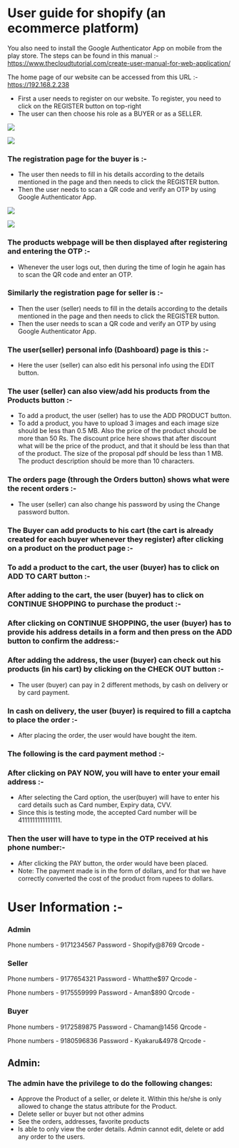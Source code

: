 # User guide for shopify (an ecommerce platform)


You also need to install the Google Authenticator App on mobile from the play store. The steps can be found in this manual :- https://www.thecloudtutorial.com/create-user-manual-for-web-application/


The home page of our website can be accessed from this URL :- https://192.168.2.238

- First a user needs to register on our website. To register, you need to click on the REGISTER button on top-right
- The user can then choose his role as a BUYER or as a SELLER.

![](https://github.com/Shanu85/Shopify/blob/main/ecommerce-website/Website_Image/homepage1.png)

![](https://github.com/Shanu85/Shopify/blob/main/ecommerce-website/Website_Image/homepage2.png)

### The registration page for the buyer is :-

- The user then needs to fill in his details according to the details mentioned in the page and then needs to click the REGISTER button.
- Then the user needs to scan a QR code and verify an OTP by using Google Authenticator App.

![](https://github.com/Shanu85/Shopify/blob/main/ecommerce-website/Website_Image/buyer_register1.png)

![](https://github.com/Shanu85/Shopify/blob/main/ecommerce-website/Website_Image/buyer_register2.png)

### The products webpage will be then displayed after registering and entering the OTP :-

- Whenever the user logs out, then during the time of login he again has to scan the QR code and enter an OTP.

### Similarly the registration page for seller is :-
- Then the user (seller) needs to fill in the details according to the details mentioned in the page and then needs to click the REGISTER button.
- Then the user needs to scan a QR code and verify an OTP by using Google Authenticator App.

### The user(seller) personal info (Dashboard) page is this :-

- Here the user (seller) can also edit his personal info using the EDIT button.

### The user (seller) can also view/add his products from the Products button :-

- To add a product, the user (seller) has to use the ADD PRODUCT button.
- To add a product, you have to upload 3 images and each image size should be less than 0.5 MB. Also the price of the product should be more than 50 Rs. The discount price here shows that after discount what will be the price of the product, and that it should be less than that of the product. The size of the proposal pdf should be less than 1 MB. The product description should be more than 10 characters.

### The orders page (through the Orders button) shows what were the recent orders :-

- The user (seller) can also change his password by using the Change password button.

### The Buyer can add products to his cart (the cart is already created for each buyer whenever they register) after clicking on a product on the product page :-

### To add a product to the cart, the user (buyer) has to click on ADD TO CART button :-

### After adding to the cart, the user (buyer) has to click on CONTINUE SHOPPING to purchase the product :-

### After clicking on CONTINUE SHOPPING, the user (buyer) has to provide his address details in a form and then press on the ADD button to confirm the address:-

### After adding the address, the user (buyer) can check out his products (in his cart) by clicking on the CHECK OUT button :-

- The user (buyer) can pay in 2 different methods, by cash on delivery or by card payment.

### In cash on delivery, the user (buyer) is required to fill a captcha to place the order :-

- After placing the order, the user would have bought the item.

### The following is the card payment method :-

### After clicking on PAY NOW, you will have to enter your email address :-

- After selecting the Card option, the user(buyer) will have to enter his card details such as Card number, Expiry data, CVV.
- Since this is testing mode, the accepted Card number will be 4111111111111111.

### Then the user will have to type in the OTP received at his phone number:-

- After clicking the PAY button, the order would have been placed.
- Note: The payment made is in the form of dollars, and for that we have correctly converted the cost of the product from rupees to dollars.

# User Information :-

### Admin
Phone numbers - 9171234567
Password - Shopify@8769
Qrcode - 



### Seller
Phone numbers - 9177654321
Password - Whatthe$97
Qrcode - 

Phone numbers - 9175559999
Password - Aman$890
Qrcode - 


### Buyer
Phone numbers - 9172589875
Password - Chaman@1456
Qrcode - 

Phone numbers - 9180596836
Password - Kyakaru&4978
Qrcode - 


## Admin:
### The admin have the privilege to do the following changes:

- Approve the Product of a seller, or delete it. Within this he/she is only allowed to change the status attribute for the Product.
- Delete seller or buyer but not other admins
- See the orders, addresses, favorite products
- Is able to only view the order details. Admin cannot edit, delete or add any order to the users.




<!-----

# Django React eCommerce

Advanced eCommerce example web application with Django and React

[Development](#development) <br>
[Deployment](#deployment)

# Development

Setup environment for development

### Install dependencies

Clone the project then install python and react dependencies

```
git clone https://github.com/amirahrari/django-react-ecommerce.git
cd django-react-ecommerce
pip install -r requirements.txt
yarn # or npm install
```

### Add built in [dummy data](dummy_data)

Create database, apply migrations and add some [dummy data](dummy_data)

```
python add_dummy_data.py
```

### Run the server

```
yarn run dev
python manage.py runserver
python manage.py livereload # hot reload
```

Open http://localhost:8000/

### Admin pannel

Admin user has been created in [users.json](dummy_data/users.json) <br />
You can access the admin pannel from http://localhost:8000/admin/ <br />
phone number: 09171234567 <br />
password: password

# Deployment

Deploy with docker using postgresql, gunicorn and nginx.

### Setup envrionment variables
```
cp .env.sample .env
cp .env.db.sample .env.db
```

### Build and up image using docker compose

```
docker-compose build
docker-compose up -d
```

### Collect static files and add dummy data

```
docker-compose exec web python manage.py collectstatic --no-input
docker-compose exec web python add_dummy_data.py
```

You are good to go. Open your server ip address on port 80 (Ex on localhost: http://127.0.0.1).
 
--->
